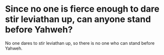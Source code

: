 # Since no one is fierce enough to dare stir leviathan up, can anyone stand before Yahweh?

No one dares to stir leviathan up, so there is no one who can stand before Yahweh.
